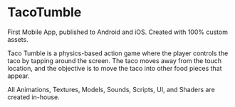 # TacoTumble
First Mobile App, published to Android and iOS. Created with 100% custom assets.

Taco Tumble is a physics-based action game where the player controls the taco by tapping around the screen. The taco moves away from the touch location, and the objective is to move the taco into other food pieces that appear. 

All Animations, Textures, Models, Sounds, Scripts, UI, and Shaders are created in-house.
